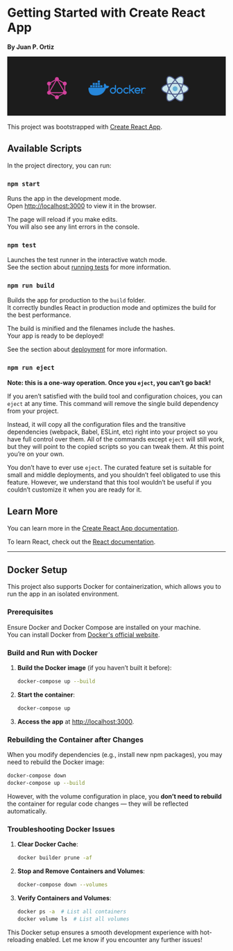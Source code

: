 
# Getting Started with Create React App
**By Juan P. Ortiz**

![Banner](./images/banner.png)

This project was bootstrapped with [Create React App](https://github.com/facebook/create-react-app).

## Available Scripts

In the project directory, you can run:

### `npm start`

Runs the app in the development mode.  
Open [http://localhost:3000](http://localhost:3000) to view it in the browser.

The page will reload if you make edits.  
You will also see any lint errors in the console.

### `npm test`

Launches the test runner in the interactive watch mode.  
See the section about [running tests](https://facebook.github.io/create-react-app/docs/running-tests) for more information.

### `npm run build`

Builds the app for production to the `build` folder.  
It correctly bundles React in production mode and optimizes the build for the best performance.

The build is minified and the filenames include the hashes.  
Your app is ready to be deployed!

See the section about [deployment](https://facebook.github.io/create-react-app/docs/deployment) for more information.

### `npm run eject`

**Note: this is a one-way operation. Once you `eject`, you can’t go back!**

If you aren’t satisfied with the build tool and configuration choices, you can `eject` at any time. This command will remove the single build dependency from your project.

Instead, it will copy all the configuration files and the transitive dependencies (webpack, Babel, ESLint, etc) right into your project so you have full control over them. All of the commands except `eject` will still work, but they will point to the copied scripts so you can tweak them. At this point you’re on your own.

You don’t have to ever use `eject`. The curated feature set is suitable for small and middle deployments, and you shouldn’t feel obligated to use this feature. However, we understand that this tool wouldn’t be useful if you couldn’t customize it when you are ready for it.

## Learn More

You can learn more in the [Create React App documentation](https://facebook.github.io/create-react-app/docs/getting-started).

To learn React, check out the [React documentation](https://reactjs.org/).

---

## Docker Setup

This project also supports Docker for containerization, which allows you to run the app in an isolated environment.

### Prerequisites

Ensure Docker and Docker Compose are installed on your machine.  
You can install Docker from [Docker's official website](https://docs.docker.com/get-docker/).


### Build and Run with Docker

1. **Build the Docker image** (if you haven’t built it before):
   ```bash
   docker-compose up --build
   ```

2. **Start the container**:
   ```bash
   docker-compose up
   ```

3. **Access the app** at [http://localhost:3000](http://localhost:3000).

### Rebuilding the Container after Changes

When you modify dependencies (e.g., install new npm packages), you may need to rebuild the Docker image:

```bash
docker-compose down
docker-compose up --build
```

However, with the volume configuration in place, you **don’t need to rebuild** the container for regular code changes — they will be reflected automatically.

### Troubleshooting Docker Issues

1. **Clear Docker Cache**:
   ```bash
   docker builder prune -af
   ```

2. **Stop and Remove Containers and Volumes**:
   ```bash
   docker-compose down --volumes
   ```

3. **Verify Containers and Volumes**:
   ```bash
   docker ps -a  # List all containers
   docker volume ls  # List all volumes
   ```

This Docker setup ensures a smooth development experience with hot-reloading enabled. Let me know if you encounter any further issues!
